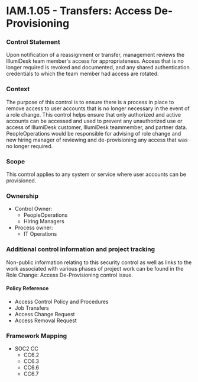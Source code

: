 # IAM.1.05 - Transfers: Access De-Provisioning



### Control Statement

Upon notification of a reassignment or transfer, management reviews the IllumiDesk team member's access for appropriateness. Access that is no longer required is revoked and documented, and any shared authentication credentials to which the team member had access are rotated.

###  Context

The purpose of this control is to ensure there is a process in place to remove access to user accounts that is no longer necessary in the event of a role change. This control helps ensure that only authorized and active accounts can be accessed and used to prevent any unauthorized use or access of IllumiDesk customer, IllumiDesk teammember, and partner data. PeopleOperations would be responsible for advising of role change and new hiring manager of reviewing and de-provisioning any access that was no longer required.

###  Scope

This control applies to any system or service where user accounts can be provisioned.

###  Ownership

* Control Owner:
  * PeopleOperations
  * Hiring Managers
* Process owner:
  * IT Operations

###  Additional control information and project tracking

Non-public information relating to this security control as well as links to the work associated with various phases of project work can be found in the Role Change: Access De-Provisioning control issue.

####  Policy Reference

* Access Control Policy and Procedures
* Job Transfers
* Access Change Request
* Access Removal Request

###  Framework Mapping

* SOC2 CC
  * CC6.2
  * CC6.3
  * CC6.6
  * CC6.7

